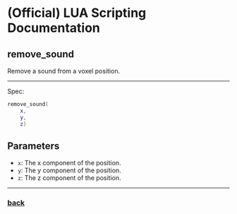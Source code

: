 
# (Official) LUA Scripting Documentation

## remove_sound

Remove a sound from a voxel position.

___

Spec:

```lua
remove_sound(
	x,
	y,
	z)
```

## Parameters

- `x`: The x component of the position.
- `y`: The y component of the position.
- `z`: The z component of the position.

___

### [back](../sound)
